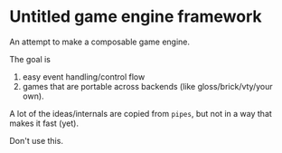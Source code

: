 # Untitled game engine framework

An attempt to make a composable game engine.

The goal is
  1. easy event handling/control flow
  2. games that are portable across backends (like gloss/brick/vty/your own).

A lot of the ideas/internals are copied from `pipes`, but not in a way that makes it fast (yet).

Don't use this.
